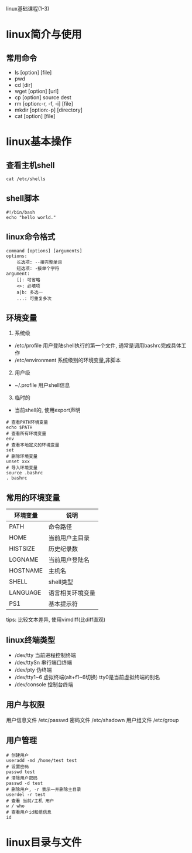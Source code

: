 linux基础课程(1-3)

# linux简介与使用

## 常用命令
- ls [option] [file]
- pwd
- cd [dir]
- wget [option] [url]
- cp [option] source dest
- rm [option:-r, -f, -i] [file]
- mkdir [option:-p] [directory]
- cat [option] [file]

# linux基本操作
## 查看主机shell
```
cat /etc/shells
```

## shell脚本
```
#!/bin/bash
echo "hello world."
```
## linux命令格式
```
command [options] [arguments]
options:
    长选项: --接完整单词
    短选项: -接单个字符
argument:
    []: 可省略
    <>: 必填项
    a|b: 多选一
    ...: 可重复多次
```

## 环境变量
1. 系统级
-  /etc/profile 用户登陆shell执行的第一个文件, 通常是调用bashrc完成具体工作
-  /etc/environment 系统级别的环境变量,非脚本
2. 用户级
- ~/.profile 用户shell信息
3. 临时的
- 当前shell的, 使用export声明
```
# 查看PATH环境变量
echo $PATH
# 查看所有环境变量
env
# 查看本地定义的环境变量
set
# 删除环境变量
unset xxx
# 导入环境变量
source .bashrc
. bashrc
```

## 常用的环境变量
环境变量 | 说明
--- | ---
PATH | 命令路径
HOME | 当前用户主目录
HISTSIZE | 历史纪录数
LOGNAME | 当前用户登陆名
HOSTNAME | 主机名
SHELL | shell类型
LANGUAGE | 语言相关环境变量
PS1 | 基本提示符

tips: 比较文本差异, 使用vimdiff(比diff直观)

## linux终端类型
- /dev/tty 当前进程控制终端
- /dev/ttySn 串行端口终端
- /dev/pty 伪终端
- /dev/tty1~6 虚拟终端(alt+f1~6切换) tty0是当前虚拟终端的别名
- /dev/console 控制台终端

## 用户与权限
用户信息文件 /etc/passwd
密码文件 /etc/shadown
用户组文件 /etc/group

## 用户管理
```
# 创建用户
useradd -md /home/test test
# 设置密码
passwd test
# 清除用户密码
passwd -d test
# 删除用户, -r 表示一并删除主目录
userdel -r test
# 查看 当前/主机 用户
w / who
# 查看用户id和组信息
id
```

# linux目录与文件
